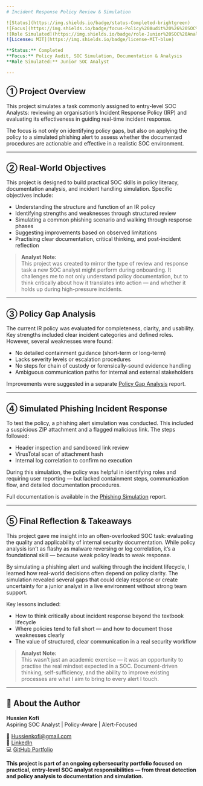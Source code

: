 ```yaml
---
# Incident Response Policy Review & Simulation

![Status](https://img.shields.io/badge/status-Completed-brightgreen)
![Focus](https://img.shields.io/badge/focus-Policy%20Audit%20%26%20SOC%20Simulation-blueviolet)
![Role Simulated](https://img.shields.io/badge/role-Junior%20SOC%20Analyst-lightgrey)
![License: MIT](https://img.shields.io/badge/license-MIT-blue)

**Status:** Completed 
**Focus:** Policy Audit, SOC Simulation, Documentation & Analysis  
**Role Simulated:** Junior SOC Analyst

---
```


## ➀ Project Overview

This project simulates a task commonly assigned to entry-level SOC Analysts: reviewing an organisation’s Incident Response Policy (IRP) and evaluating its effectiveness in guiding real-time incident response.

The focus is not only on identifying policy gaps, but also on applying the policy to a simulated phishing alert to assess whether the documented procedures are actionable and effective in a realistic SOC environment.

---

## ➁ Real-World Objectives

This project is designed to build practical SOC skills in policy literacy, documentation analysis, and incident handling simulation. Specific objectives include:

- Understanding the structure and function of an IR policy
- Identifying strengths and weaknesses through structured review
- Simulating a common phishing scenario and walking through response phases
- Suggesting improvements based on observed limitations
- Practising clear documentation, critical thinking, and post-incident reflection

> **Analyst Note:**  
> This project was created to mirror the type of review and response task a new SOC analyst might perform during onboarding. It challenges me to not only understand policy documentation, but to think critically about how it translates into action — and whether it holds up during high-pressure incidents.

--- 


## ➂ Policy Gap Analysis

The current IR policy was evaluated for completeness, clarity, and usability. Key strengths included clear incident categories and defined roles. However, several weaknesses were found:

- No detailed containment guidance (short-term or long-term)
- Lacks severity levels or escalation procedures
- No steps for chain of custody or forensically-sound evidence handling
- Ambiguous communication paths for internal and external stakeholders

Improvements were suggested in a separate [Policy Gap Analysis](analysis/policy_gap_analysis.md) report.

---

## ➃ Simulated Phishing Incident Response

To test the policy, a phishing alert simulation was conducted. This included a suspicious ZIP attachment and a flagged malicious link. The steps followed:

- Header inspection and sandboxed link review
- VirusTotal scan of attachment hash
- Internal log correlation to confirm no execution

During this simulation, the policy was helpful in identifying roles and requiring user reporting — but lacked containment steps, communication flow, and detailed documentation procedures.

Full documentation is available in the [Phishing Simulation](simulation/phishing_alert_simulation.md) report.

---


## ➄ Final Reflection & Takeaways

This project gave me insight into an often-overlooked SOC task: evaluating the quality and applicability of internal security documentation. While policy analysis isn’t as flashy as malware reversing or log correlation, it’s a foundational skill — because weak policy leads to weak response.

By simulating a phishing alert and walking through the incident lifecycle, I learned how real-world decisions often depend on policy clarity. The simulation revealed several gaps that could delay response or create uncertainty for a junior analyst in a live environment without strong team support.

Key lessons included:

- How to think critically about incident response beyond the textbook lifecycle
- Where policies tend to fall short — and how to document those weaknesses clearly
- The value of structured, clear communication in a real security workflow

> **Analyst Note:**  
> This wasn’t just an academic exercise — it was an opportunity to practise the real mindset expected in a SOC. Document-driven thinking, self-sufficiency, and the ability to improve existing processes are what I aim to bring to every alert I touch.

---

## 🧾 About the Author

**Hussien Kofi**  
Aspiring SOC Analyst | Policy-Aware | Alert-Focused  

📧 [Hussienkofi@gmail.com](mailto:Hussienkofi@gmail.com)  
🔗 [LinkedIn](https://www.linkedin.com/in/hussien-kofi-99a012330/)  
💻 [GitHub Portfolio](https://github.com/Hussien-K11)

**This project is part of an ongoing cybersecurity portfolio focused on practical, entry-level SOC analyst responsibilities — from threat detection and policy analysis to documentation and simulation.**
